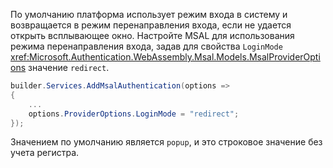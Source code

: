 По умолчанию платформа использует режим входа в систему и возвращается в режим перенаправления входа, если не удается открыть всплывающее окно. Настройте MSAL для использования режима перенаправления входа, задав для свойства `LoginMode` <xref:Microsoft.Authentication.WebAssembly.Msal.Models.MsalProviderOptions> значение `redirect`.

```csharp
builder.Services.AddMsalAuthentication(options =>
{
    ...
    options.ProviderOptions.LoginMode = "redirect";
});
```

Значением по умолчанию является `popup`, и это строковое значение без учета регистра.
